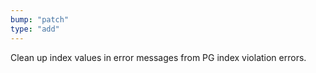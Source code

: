 ```yaml
---
bump: "patch"
type: "add"
---
```


Clean up index values in error messages from PG index violation errors.
